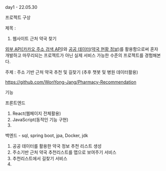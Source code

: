 day1 - 22.05.30

프로젝트 구상

제목 : 

1. 웹사이트 근처 약국 찾기 

[외부 API(카카오 주소 검색 API](https://developers.kakao.com/docs/latest/ko/local/dev-guide))와 [공공 데이터(약국 현황 정보)](https://www.data.go.kr/data/15065023/fileData.do)를 활용함으로써 혼자 개발하고 마무리되는 프로젝트가 아닌 실제 서비스 가능한 수준의 프로젝트를 경험해본다.

주제 : 주소 기반 근처 약국 추천 및 길찾기 (추후 챗봇 및 병원 데이터활용)

https://github.com/WonYong-Jang/Pharmacy-Recommendation

기능 

프론트엔드

1. React(웹페이지 전체활용)
2. JavaScript(동적인 기능 구현)
3. 

백엔드 - sql, spring boot, jpa, Docker, jdk

1.  공공 데이터를  활용한 약국 정보 추천 리스트 생성
2. 주소기반 근처 약국 추천리스트를 맵으로 보여주기 서비스
3. 추천리스트에서 길찾기 서비스
4. 